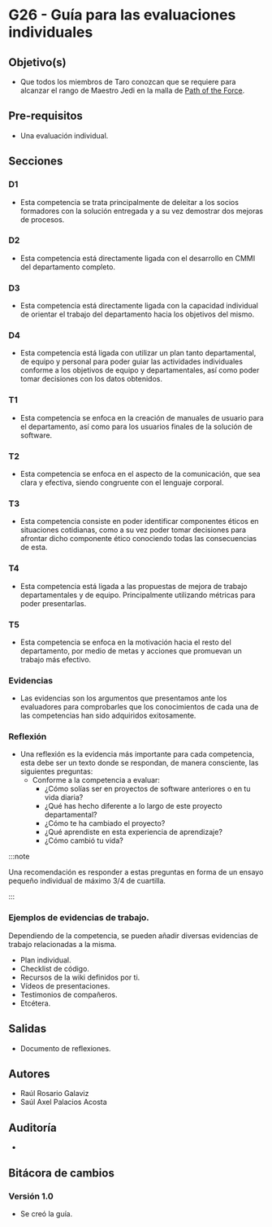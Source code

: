 # G26 - Guía para las evaluaciones individuales

## Objetivo(s)

- Que todos los miembros de Taro conozcan que se requiere para alcanzar el rango de Maestro Jedi en la malla de [Path of the Force](https://docs.google.com/spreadsheets/d/1qDzkJNq39Cn4xAnktU17K6WJ3iaEn9c8DOL-BbSOojI/edit#gid=6097008).

## Pre-requisitos

- Una evaluación individual.

## Secciones

### D1

- Esta competencia se trata principalmente de deleitar a los socios formadores con la solución entregada y a su vez demostrar dos mejoras de procesos.

### D2

- Esta competencia está directamente ligada con el desarrollo en CMMI del departamento completo.

### D3

- Esta competencia está directamente ligada con la capacidad individual de orientar el trabajo del departamento hacia los objetivos del mismo.

### D4

- Esta competencia está ligada con utilizar un plan tanto departamental, de equipo y personal para poder guiar las actividades individuales conforme a los objetivos de equipo y departamentales, así como poder tomar decisiones con los datos obtenidos.

### T1

- Esta competencia se enfoca en la creación de manuales de usuario para el departamento, así como para los usuarios finales de la solución de software.

### T2

- Esta competencia se enfoca en el aspecto de la comunicación, que sea clara y efectiva, siendo congruente con el lenguaje corporal.

### T3

- Esta competencia consiste en poder identificar componentes éticos en situaciones cotidianas, como a su vez poder tomar decisiones para afrontar dicho componente ético conociendo todas las consecuencias de esta.

### T4

- Esta competencia está ligada a las propuestas de mejora de trabajo departamentales y de equipo. Principalmente utilizando métricas para poder presentarlas.

### T5

- Esta competencia se enfoca en la motivación hacia el resto del departamento, por medio de metas y acciones que promuevan un trabajo más efectivo.

### Evidencias

- Las evidencias son los argumentos que presentamos ante los evaluadores para comprobarles que los conocimientos de cada una de las competencias han sido adquiridos exitosamente.

### Reflexión

- Una reflexión es la evidencia más importante para cada competencia, esta debe ser un texto donde se respondan, de manera consciente, las siguientes preguntas:
  - Conforme a la competencia a evaluar:
    - ¿Cómo solías ser en proyectos de software anteriores o en tu vida diaria?
    - ¿Qué has hecho diferente a lo largo de este proyecto departamental?
    - ¿Cómo te ha cambiado el proyecto?
    - ¿Qué aprendiste en esta experiencia de aprendizaje?
    - ¿Cómo cambió tu vida?

:::note

Una recomendación es responder a estas preguntas en forma de un ensayo pequeño individual de máximo 3/4 de cuartilla.

:::

### Ejemplos de evidencias de trabajo.

Dependiendo de la competencia, se pueden añadir diversas evidencias de trabajo relacionadas a la misma.

- Plan individual.
- Checklist de código.
- Recursos de la wiki definidos por ti.
- Vídeos de presentaciones.
- Testimonios de compañeros.
- Etcétera.

## Salidas

- Documento de reflexiones.

## Autores

- Raúl Rosario Galaviz
- Saúl Axel Palacios Acosta

## Auditoría

-

## Bitácora de cambios

### Versión 1.0

- Se creó la guía.
